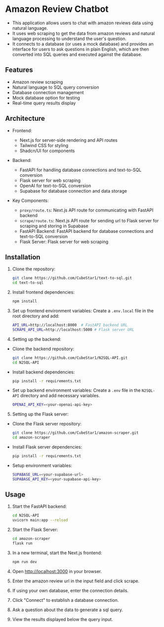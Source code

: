 # Amazon Review Chatbot

- This application allows users to chat with amazon reviews data using natural language.
- It uses web scraping to get the data from amazon reviews and natural language processing to understand the user's question.
- It connects to a database (or uses a mock database) and provides an interface for users to ask questions in plain English, which are then converted into SQL queries and executed against the database.

## Features

- Amazon review scraping
- Natural language to SQL query conversion
- Database connection management
- Mock database option for testing
- Real-time query results display

## Architecture

- Frontend:
  - Next.js for server-side rendering and API routes
  - Tailwind CSS for styling
  - Shadcn/UI for components

- Backend:
  - FastAPI for handling database connections and text-to-SQL conversion
  - Flask server for web scraping
  - OpenAI for text-to-SQL conversion
  - Supabase for database connection and data storage
  

- Key Components:
  - `proxy/route.ts`: Next.js API route for communicating with FastAPI backend
  - `scrape/route.ts`: Next.js API route for sending url to Flask server for scraping and storing in Supabase
  - FastAPI Backend: FastAPI backend for database connections and text-to-SQL conversion
  - Flask Server: Flask server for web scraping

## Installation

1. Clone the repository:
   ```bash
   git clone https://github.com/CubeStar1/text-to-sql.git
   cd text-to-sql
   ```

2. Install frontend dependencies:
   ```bash
   npm install
   ```

3. Set up frontend environment variables:
   Create a `.env.local` file in the root directory and add:
   ```bash
   API_URL=http://localhost:8000  # FastAPI backend URL
   SCRAPE_API_URL=http://localhost:5000 # Flask server URL
   ```

4. Setting up the backend:
- Clone the backend repository:
   ```bash
   git clone https://github.com/CubeStar1/N2SQL-API.git
   cd N2SQL-API
   ```

- Install backend dependencies:
   ```bash
   pip install -r requirements.txt
   ```

- Set up backend environment variables:
   Create a `.env` file in the `N2SQL-API` directory and add necessary variables.
   ```bash
   OPENAI_API_KEY=<your-openai-api-key>
   ```

5. Setting up the Flask server:
- Clone the Flask server repository:
   ```bash
   git clone https://github.com/CubeStar1/amazon-scraper.git
   cd amazon-scraper
   ```

- Install Flask server dependencies:
   ```bash
   pip install -r requirements.txt
   ```
- Setup environment variables:
   ```bash
   SUPABASE_URL=<your-supabase-url>
   SUPABASE_API_KEY=<your-supabase-api-key>
   ```

## Usage

1. Start the FastAPI backend:
   ```bash
   cd N2SQL-API
   uvicorn main:app --reload
   ```
2. Start the Flask Server:
   ```bash
   cd amazon-scraper
   flask run
   ```
3. In a new terminal, start the Next.js frontend:
   ```bash
   npm run dev
   ```

4. Open [http://localhost:3000](http://localhost:3000) in your browser.

5. Enter the amazon review url in the input field and click scrape.

6. If using your own database, enter the connection details.

7. Click "Connect" to establish a database connection.

8. Ask a question about the data to generate a sql query.

9. View the results displayed below the query input.


